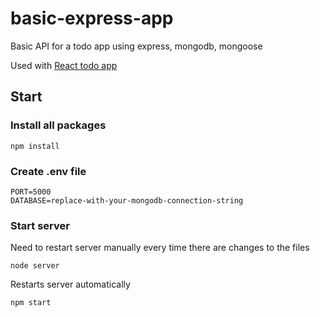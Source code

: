 # basic-express-app

Basic API for a todo app using express, mongodb, mongoose

Used with [React todo app](https://github.com/Lisviks/react-context-hooks-todo-app)

## Start

### Install all packages

`npm install`

### Create .env file

```
PORT=5000
DATABASE=replace-with-your-mongodb-connection-string
```

### Start server

Need to restart server manually every time there are changes to the files

`node server`

Restarts server automatically

`npm start`
